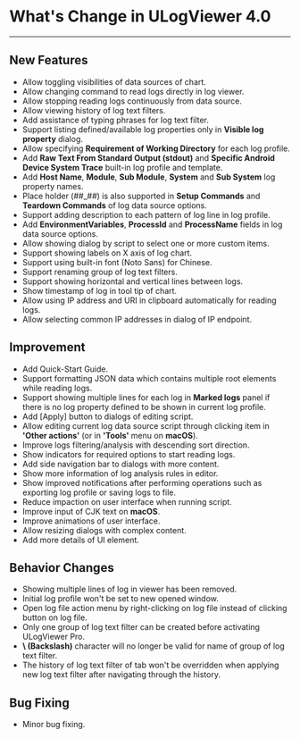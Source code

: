 ﻿# What's Change in ULogViewer 4.0
 ---

## New Features
+ Allow toggling visibilities of data sources of chart.
+ Allow changing command to read logs directly in log viewer.
+ Allow stopping reading logs continuously from data source.
+ Allow viewing history of log text filters.
+ Add assistance of typing phrases for log text filter.
+ Support listing defined/available log properties only in **Visible log property** dialog.
+ Allow specifying **Requirement of Working Directory** for each log profile.
+ Add **Raw Text From Standard Output (stdout)** and **Specific Android Device System Trace** built-in log profile and template.
+ Add **Host Name**, **Module**, **Sub Module**, **System** and **Sub System** log property names.
+ Place holder (##_##) is also supported in **Setup Commands** and **Teardown Commands** of log data source options.
+ Support adding description to each pattern of log line in log profile.
+ Add **EnvironmentVariables**, **ProcessId** and **ProcessName** fields in log data source options.
+ Allow showing dialog by script to select one or more custom items.
+ Support showing labels on X axis of log chart.
+ Support using built-in font (Noto Sans) for Chinese.
+ Support renaming group of log text filters.
+ Support showing horizontal and vertical lines between logs.
+ Show timestamp of log in tool tip of chart.
+ Allow using IP address and URI in clipboard automatically for reading logs.
+ Allow selecting common IP addresses in dialog of IP endpoint.

## Improvement
+ Add Quick-Start Guide.
+ Support formatting JSON data which contains multiple root elements while reading logs.
+ Support showing multiple lines for each log in **Marked logs** panel if there is no log property defined to be shown in current log profile.
+ Add [Apply] button to dialogs of editing script.
+ Allow editing current log data source script through clicking item in **'Other actions'** (or in **'Tools'** menu on **macOS**).
+ Improve logs filtering/analysis with descending sort direction.
+ Show indicators for required options to start reading logs.
+ Add side navigation bar to dialogs with more content.
+ Show more information of log analysis rules in editor.
+ Show improved notifications after performing operations such as exporting log profile or saving logs to file.
+ Reduce impaction on user interface when running script.
+ Improve input of CJK text on **macOS**.
+ Improve animations of user interface.
+ Allow resizing dialogs with complex content.
+ Add more details of UI element.

## Behavior Changes
+ Showing multiple lines of log in viewer has been removed.
+ Initial log profile won't be set to new opened window.
+ Open log file action menu by right-clicking on log file instead of clicking button on log file.
+ Only one group of log text filter can be created before activating ULogViewer Pro.
+ **\\ (Backslash)** character will no longer be valid for name of group of log text filter.
+ The history of log text filter of tab won't be overridden when applying new log text filter after navigating through the history.

## Bug Fixing
+ Minor bug fixing.